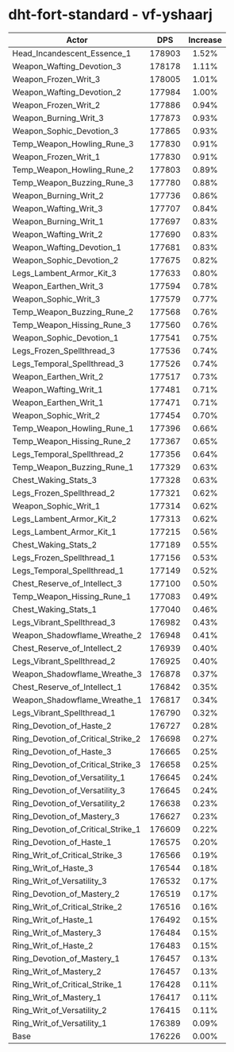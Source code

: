 # dht-fort-standard - vf-yshaarj
| Actor | DPS | Increase |
|---|:---:|:---:|
|Head_Incandescent_Essence_1|178903|1.52%|
|Weapon_Wafting_Devotion_3|178178|1.11%|
|Weapon_Frozen_Writ_3|178005|1.01%|
|Weapon_Wafting_Devotion_2|177984|1.00%|
|Weapon_Frozen_Writ_2|177886|0.94%|
|Weapon_Burning_Writ_3|177873|0.93%|
|Weapon_Sophic_Devotion_3|177865|0.93%|
|Temp_Weapon_Howling_Rune_3|177830|0.91%|
|Weapon_Frozen_Writ_1|177830|0.91%|
|Temp_Weapon_Howling_Rune_2|177803|0.89%|
|Temp_Weapon_Buzzing_Rune_3|177780|0.88%|
|Weapon_Burning_Writ_2|177736|0.86%|
|Weapon_Wafting_Writ_3|177707|0.84%|
|Weapon_Burning_Writ_1|177697|0.83%|
|Weapon_Wafting_Writ_2|177690|0.83%|
|Weapon_Wafting_Devotion_1|177681|0.83%|
|Weapon_Sophic_Devotion_2|177675|0.82%|
|Legs_Lambent_Armor_Kit_3|177633|0.80%|
|Weapon_Earthen_Writ_3|177594|0.78%|
|Weapon_Sophic_Writ_3|177579|0.77%|
|Temp_Weapon_Buzzing_Rune_2|177568|0.76%|
|Temp_Weapon_Hissing_Rune_3|177560|0.76%|
|Weapon_Sophic_Devotion_1|177541|0.75%|
|Legs_Frozen_Spellthread_3|177536|0.74%|
|Legs_Temporal_Spellthread_3|177526|0.74%|
|Weapon_Earthen_Writ_2|177517|0.73%|
|Weapon_Wafting_Writ_1|177481|0.71%|
|Weapon_Earthen_Writ_1|177471|0.71%|
|Weapon_Sophic_Writ_2|177454|0.70%|
|Temp_Weapon_Howling_Rune_1|177396|0.66%|
|Temp_Weapon_Hissing_Rune_2|177367|0.65%|
|Legs_Temporal_Spellthread_2|177356|0.64%|
|Temp_Weapon_Buzzing_Rune_1|177329|0.63%|
|Chest_Waking_Stats_3|177328|0.63%|
|Legs_Frozen_Spellthread_2|177321|0.62%|
|Weapon_Sophic_Writ_1|177314|0.62%|
|Legs_Lambent_Armor_Kit_2|177313|0.62%|
|Legs_Lambent_Armor_Kit_1|177215|0.56%|
|Chest_Waking_Stats_2|177189|0.55%|
|Legs_Frozen_Spellthread_1|177156|0.53%|
|Legs_Temporal_Spellthread_1|177149|0.52%|
|Chest_Reserve_of_Intellect_3|177100|0.50%|
|Temp_Weapon_Hissing_Rune_1|177083|0.49%|
|Chest_Waking_Stats_1|177040|0.46%|
|Legs_Vibrant_Spellthread_3|176982|0.43%|
|Weapon_Shadowflame_Wreathe_2|176948|0.41%|
|Chest_Reserve_of_Intellect_2|176939|0.40%|
|Legs_Vibrant_Spellthread_2|176925|0.40%|
|Weapon_Shadowflame_Wreathe_3|176878|0.37%|
|Chest_Reserve_of_Intellect_1|176842|0.35%|
|Weapon_Shadowflame_Wreathe_1|176817|0.34%|
|Legs_Vibrant_Spellthread_1|176790|0.32%|
|Ring_Devotion_of_Haste_2|176727|0.28%|
|Ring_Devotion_of_Critical_Strike_2|176698|0.27%|
|Ring_Devotion_of_Haste_3|176665|0.25%|
|Ring_Devotion_of_Critical_Strike_3|176658|0.25%|
|Ring_Devotion_of_Versatility_1|176645|0.24%|
|Ring_Devotion_of_Versatility_3|176645|0.24%|
|Ring_Devotion_of_Versatility_2|176638|0.23%|
|Ring_Devotion_of_Mastery_3|176627|0.23%|
|Ring_Devotion_of_Critical_Strike_1|176609|0.22%|
|Ring_Devotion_of_Haste_1|176575|0.20%|
|Ring_Writ_of_Critical_Strike_3|176566|0.19%|
|Ring_Writ_of_Haste_3|176544|0.18%|
|Ring_Writ_of_Versatility_3|176532|0.17%|
|Ring_Devotion_of_Mastery_2|176519|0.17%|
|Ring_Writ_of_Critical_Strike_2|176516|0.16%|
|Ring_Writ_of_Haste_1|176492|0.15%|
|Ring_Writ_of_Mastery_3|176484|0.15%|
|Ring_Writ_of_Haste_2|176483|0.15%|
|Ring_Devotion_of_Mastery_1|176457|0.13%|
|Ring_Writ_of_Mastery_2|176457|0.13%|
|Ring_Writ_of_Critical_Strike_1|176428|0.11%|
|Ring_Writ_of_Mastery_1|176417|0.11%|
|Ring_Writ_of_Versatility_2|176415|0.11%|
|Ring_Writ_of_Versatility_1|176389|0.09%|
|Base|176226|0.00%|
